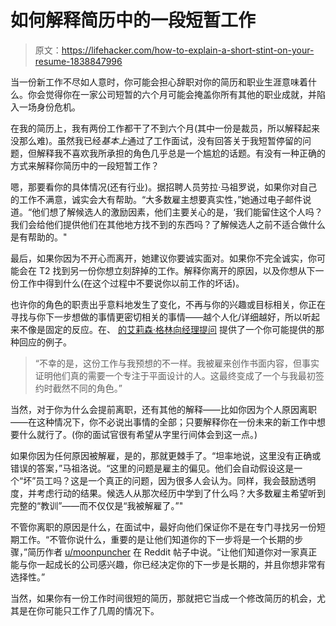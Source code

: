 # 如何解释简历中的一段短暂工作

> 原文：<https://lifehacker.com/how-to-explain-a-short-stint-on-your-resume-1838847996>

当一份新工作不尽如人意时，你可能会担心辞职对你的简历和职业生涯意味着什么。你会觉得你在一家公司短暂的六个月可能会掩盖你所有其他的职业成就，并陷入一场身份危机。



在我的简历上，我有两份工作都干了不到六个月(其中一份是裁员，所以解释起来没那么难)。虽然我已经*基本上*通过了工作面试，没有回答关于我短暂停留的问题，但解释我不喜欢我所承担的角色几乎总是一个尴尬的话题。有没有一种正确的方式来解释你简历中的一段短暂工作？

嗯，那要看你的具体情况(还有行业)。据招聘人员劳拉·马祖罗说，如果你对自己的工作不满意，诚实会大有帮助。“大多数雇主想要真实性，”她通过电子邮件说道。“他们想了解候选人的激励因素，他们主要关心的是，‘我们能留住这个人吗？我们会给他们提供他们在其他地方找不到的东西吗？了解候选人之前不适合做什么是有帮助的。"

最后，如果你因为不开心而离开，她建议你要诚实面对。如果你不完全诚实，你可能会在 T2 找到另一份你想立刻辞掉的工作。解释你离开的原因，以及你想从下一份工作中得到什么(在这个过程中不要说你以前工作的坏话)。

也许你的角色的职责出乎意料地发生了变化，不再与你的兴趣或目标相关，你正在寻找与你下一步想做的事情更密切相关的事情——越个人化/详细越好，所以听起来不像是固定的反应。在、 [的艾莉森·格林向经理提问](https://www.askamanager.org/) 提供了一个你可能提供的那种回应的例子。

> “不幸的是，这份工作与我预想的不一样。我被雇来创作书面内容，但事实证明他们真的需要一个专注于平面设计的人。这最终变成了一个与我最初签约时截然不同的角色。”

当然，对于你为什么会提前离职，还有其他的解释——比如你因为个人原因离职——在这种情况下，你不必说出事情的全部；只要解释你在一份未来的新工作中想要什么就行了。(你的面试官很有希望从字里行间体会到这一点。)

如果你因为任何原因被解雇，是的，那就更棘手了。“坦率地说，这里没有正确或错误的答案，”马祖洛说。“这里的问题是雇主的偏见。他们会自动假设这是一个“坏”员工吗？这是一个真正的问题，因为很多人会认为。同样，我会鼓励透明度，并考虑行动的结果。候选人从那次经历中学到了什么吗？大多数雇主希望听到完整的“教训”——而不仅仅是“我被解雇了。”"

不管你离职的原因是什么，在面试中，最好向他们保证你不是在专门寻找另一份短期工作。“不管你说什么，重要的是让他们知道你的下一步将是一个长期的步骤，”简历作者 [u/moonpuncher](https://www.reddit.com/r/resumes/comments/5ge4cz/resume_advice_for_a_job_hopper/das3xse?utm_source=share&utm_medium=web2x) 在 Reddit 帖子中说。“让他们知道你对一家真正能与你一起成长的公司感兴趣，你已经决定你的下一步是长期的，并且你想非常有选择性。”

当然，如果你有一份工作时间很短的简历，那就把它当成一个修改简历的机会，尤其是在你可能只工作了几周的情况下。